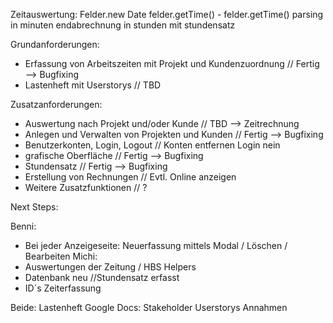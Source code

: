 Zeitauswertung: Felder.new Date   felder.getTime() - felder.getTime()
parsing in minuten 
endabrechnung in stunden mit stundensatz

Grundanforderungen:
- Erfassung von Arbeitszeiten mit Projekt und Kundenzuordnung		// Fertig --> Bugfixing
- Lastenheft mit Userstorys						// TBD

Zusatzanforderungen:
- Auswertung nach Projekt und/oder Kunde				// TBD --> Zeitrechnung
- Anlegen und Verwalten von Projekten und Kunden			// Fertig --> Bugfixing
- Benutzerkonten, Login, Logout						// Konten entfernen Login nein
- grafische Oberfläche							// Fertig --> Bugfixing
- Stundensatz                        // Fertig --> Bugfixing
- Erstellung von Rechnungen						// Evtl. Online anzeigen
- Weitere Zusatzfunktionen						// ?

Next Steps:

Benni:
- Bei jeder Anzeigeseite: Neuerfassung mittels Modal / Löschen / Bearbeiten
Michi:
- Auswertungen der Zeitung / HBS Helpers
- Datenbank neu            //Stundensatz erfasst
- ID´s Zeiterfassung

Beide:
Lastenheft Google Docs:
Stakeholder
Userstorys
Annahmen